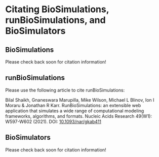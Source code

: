 # Citating BioSimulations, runBioSimulations, and BioSimulators

## BioSimulations
Please check back soon for citation information!

## runBioSimulations
Please use the following article to cite runBioSimulations:

Bilal Shaikh, Gnaneswara Marupilla, Mike Wilson, Michael L Blinov, Ion I Moraru & Jonathan R Karr. RunBioSimulations: an extensible web application that simulates a wide range of computational modeling frameworks, algorithms, and formats. Nucleic Acids Research 49(W1): W597-W602 (2021). DOI: [10.1093/nar/gkab411](https://doi.org/10.1093/nar/gkab411)

## BioSimulators
Please check back soon for citation information!

